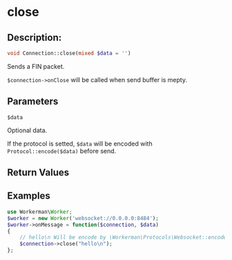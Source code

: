 # close
## Description:
```php
void Connection::close(mixed $data = '')
```

Sends a FIN packet.

```$connection->onClose``` will be called when send buffer is mepty.

## Parameters

``` $data ```

Optional data.

If the protocol is setted, ```$data``` will be encoded with ```Protocol::encode($data)``` before send.

## Return Values


## Examples

```php
use Workerman\Worker;
$worker = new Worker('websocket://0.0.0.0:8484');
$worker->onMessage = function($connection, $data)
{
    // hello\n Will be encode by \Workerman\Protocols\Websocket::encode before to be sent
    $connection->close("hello\n");
};
```
